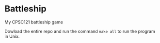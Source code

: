 # Battleship
My CPSC121 battleship game

Dowload the entire repo and run the command `make all` to run the program in Unix.
